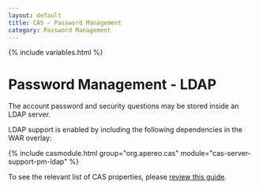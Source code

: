 ```yaml
---
layout: default
title: CAS - Password Management
category: Password Management
---
```


{% include variables.html %}

# Password Management - LDAP

The account password and security questions may be stored inside an LDAP server.

LDAP support is enabled by including the following dependencies in the WAR overlay:

{% include casmodule.html group="org.apereo.cas" module="cas-server-support-pm-ldap" %}

To see the relevant list of CAS properties, please [review this guide](../configuration/Configuration-Properties.html#ldap-password-management).
